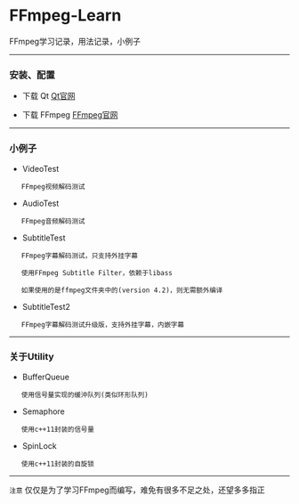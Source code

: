 ﻿# FFmpeg-Learn

FFmpeg学习记录，用法记录，小例子

------
### 安装、配置 

 - 下载 Qt [Qt官网](https://www.qt.io/)

 - 下载 FFmpeg [FFmpeg官网](https://www.ffmpeg.org/)

------
### 小例子

 - VideoTest

```
   FFmpeg视频解码测试
```
 - AudioTest

```
   FFmpeg音频解码测试
```
 - SubtitleTest

```
   FFmpeg字幕解码测试，只支持外挂字幕

   使用FFmpeg Subtitle Filter，依赖于libass

   如果使用的是ffmpeg文件夹中的(version 4.2)，则无需额外编译
```
 - SubtitleTest2

```
   FFmpeg字幕解码测试升级版，支持外挂字幕，内嵌字幕
```
------
### 关于Utility

 - BufferQueue

```
   使用信号量实现的缓沖队列(类似环形队列)
```
 - Semaphore

```
   使用c++11封装的信号量
```
 - SpinLock

```
   使用c++11封装的自旋锁
```
------

`注意` 仅仅是为了学习FFmpeg而编写，难免有很多不足之处，还望多多指正
